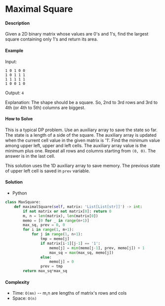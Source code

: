 # Maximal Square

#### Description

Given a 2D binary matrix whose values are 0's and 1's, find the largest square containing only 1's and return its area.

#### Example
Input:

```
1 0 1 0 0
1 0 1 1 1
1 1 1 1 1
1 0 0 1 0
```

Output: `4`

Explanation: The shape should be a square. So, 2nd to 3rd rows and 3rd to 4th (or 4th to 5th) columns are biggest.

#### How to Solve

This is a typical DP problem. Use an auxiliary array to save the state so far. The state is a length of a side of the square. The auxiliary array is updated when the current cell value in the given matrix is '1'. Find the minimum value among upper left, upper and left cells. The auxiliary array value is the minimum plus one. Repeat all rows and columns starting from `(0, 0)`. The answer is in the last cell.

This solution uses the 1D auxiliary array to save memory. The previous state of upper left cell is saved in `prev` variable.

#### Solution
- Python

```python
class MaxSquare:
    def maximalSquare(self, matrix: 'List[List[str]]') -> int:
        if not matrix or not matrix[0]: return 0
        m, n = len(matrix), len(matrix[0])
        memo = [0 for _ in range(n+1)]
        max_sq, prev = 0, 0
        for i in range(1, m+1):
            for j in range(1, n+1):
                tmp = memo[j]
                if matrix[i-1][j-1] == '1':
                    memo[j] = min(memo[j-1], prev, memo[j]) + 1
                    max_sq = max(max_sq, memo[j])
                else:
                    memo[j] = 0
                prev = tmp
        return max_sq*max_sq
```

#### Complexity
- Time: `O(mn)` -- m,n are lengths of matrix's rows and cols
- Space: `O(n)`
